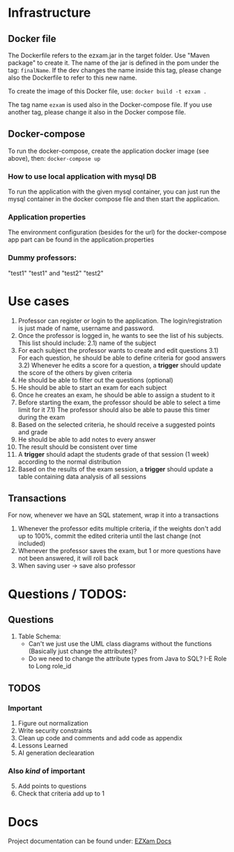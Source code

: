 # Infrastructure

## Docker file
The Dockerfile refers to the ezxam.jar in the target folder. Use "Maven package" to create it.
The name of the jar is defined in the pom under the tag: `finalName`. If the dev changes the name inside this tag, please change also the Dockerfile to refer to this
new name.

To create the image of this Docker file, use:
`docker build -t ezxam .`

The tag name `ezxam` is used also in the Docker-compose file. If you use another tag, please change it also in the
Docker compose file.

## Docker-compose
To run the docker-compose, create the application docker image (see above), then:
`docker-compose up`

### How to use local application with mysql DB
To run the application with the given mysql container, you can just run the mysql container in the docker compose file
and then start the application.

### Application properties
The environment configuration (besides for the url) for the docker-compose app part can be found in 
the application.properties 

### Dummy professors:
"test1" "test1"
and
"test2" "test2"


# Use cases
1) Professor can register or login to the application. The login/registration is just made of name, username and password.
2) Once the professor is logged in, he wants to see the list of his subjects. This list should include:
2.1) name of the subject
3) For each subject the professor wants to create and edit questions
3.1) For each question, he should be able to define criteria for good answers
3.2) Whenever he edits a score for a question, a **trigger** should update the score of the others by given criteria
4) He should be able to filter out the questions (optional)
5) He should be able to start an exam for each subject
6) Once he creates an exam, he should be able to assign a student to it
7) Before starting the exam, the professor should be able to select a time limit for it
7.1) The professor should also be able to pause this timer during the exam
8) Based on the selected criteria, he should receive a suggested points and grade
9) He should be able to add notes to every answer
10) The result should be consistent over time
11) A **trigger** should adapt the students grade of that session (1 week) according to the normal distribution 
12) Based on the results of the exam session, a **trigger** should update a table containing data analysis of all sessions

## Transactions
For now, whenever we have an SQL statement, wrap it into a transactions
1) Whenever the professor edits multiple criteria, if the weights don't add up to 100%, commit the edited criteria until the last
change (not included)
2) Whenever the professor saves the exam, but 1 or more questions have not been answered, it will roll back
3) When saving user -> save also professor

# Questions / TODOS:

## Questions
1) Table Schema:
    - Can't we just use the UML class diagrams without the functions (Basically just change the attributes)?
    - Do we need to change the attribute types from Java to SQL? I-E Role to Long role_id
## TODOS

### Important
1) Figure out normalization
2) Write security constraints
3) Clean up code and comments and add code as appendix
4) Lessons Learned
5) AI generation declearation

### Also *kind* of important 

5) Add points to questions
6) Check that criteria add up to 1


# Docs

Project documentation can be found under:
[EZXam Docs](https://www.overleaf.com/project/6457b99463c22db34cdc8016)